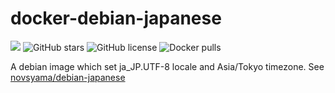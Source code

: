 # docker-debian-japanese
![](https://img.shields.io/travis/frost-tb-voo/docker-debian-japanese/buster.svg?style=flat-square)
![GitHub stars](https://img.shields.io/github/stars/frost-tb-voo/docker-debian-japanese.svg?style=flat-square)
![GitHub license](https://img.shields.io/github/license/frost-tb-voo/docker-debian-japanese.svg?style=flat-square)
![Docker pulls](https://img.shields.io/docker/pulls/novsyama/debian-japanese.svg?style=flat-square)

A debian image which set ja_JP.UTF-8 locale and Asia/Tokyo timezone.
See [novsyama/debian-japanese](https://hub.docker.com/r/novsyama/debian-japanese/)

